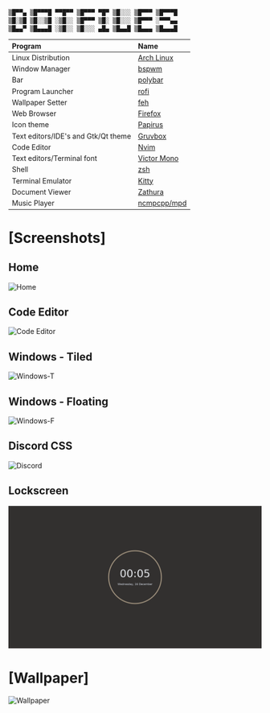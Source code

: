 ```
▒█▀▀▄ ▒█▀▀▀█ ▀▀█▀▀ ▒█▀▀▀ ▀█▀ ▒█░░░ ▒█▀▀▀ ▒█▀▀▀█
▒█░▒█ ▒█░░▒█ ░▒█░░ ▒█▀▀▀ ▒█░ ▒█░░░ ▒█▀▀▀ ░▀▀▀▄▄
▒█▄▄▀ ▒█▄▄▄█ ░▒█░░ ▒█░░░ ▄█▄ ▒█▄▄█ ▒█▄▄▄ ▒█▄▄▄█
```

| Program                             | Name                                                                                           |
| :---                                | :---                                                                                           |
| Linux Distribution                  | [Arch Linux](https://www.archlinux.org/)                                                       |
| Window Manager                      | [bspwm](https://github.com/baskerville/bspwm)                                                  |
| Bar                                 | [polybar](https://github.com/jaagr/polybar)                                                    |
| Program Launcher                    | [rofi](https://github.com/DaveDavenport/rofi)                                                  |
| Wallpaper Setter                    | [feh](https://github.com/derf/feh)                                                             |
| Web Browser                         | [Firefox](https://www.mozilla.org/en-US/firefox/)                                              |
| Icon theme                          | [Papirus](https://github.com/PapirusDevelopmentTeam/papirus-icon-theme)                        |
| Text editors/IDE's and Gtk/Qt theme | [Gruvbox](https://github.com/morhetz/gruvbox)                                                  |
| Code Editor                         | [Nvim](https://neovim.io/)                                                                     |
| Text editors/Terminal font          | [Victor Mono](https://rubjo.github.io/victor-mono/)                                            |
| Shell                               | [zsh](https://www.zsh.org/)                                                                    |
| Terminal Emulator                   | [Kitty](https://sw.kovidgoyal.net/kitty/)                                                      |
| Document Viewer                     | [Zathura](https://pwmt.org/projects/zathura/)                                                  |
| Music Player                        | [ncmpcpp/mpd](https://github.com/ncmpcpp/ncmpcpp)                                              |

# [Screenshots]

## Home
![Home](./assets/home.png)

## Code Editor
![Code Editor](./assets/nvim.png)

## Windows - Tiled
![Windows-T](./assets/tiled.png)

## Windows - Floating
![Windows-F](./assets/firefox-ncmpcpp.png)

## Discord CSS
![Discord](./assets/discord.png)

## Lockscreen
![Lock](./assets/lock.png)

# [Wallpaper]
![Wallpaper](./assets/wallpaper.jpg)
